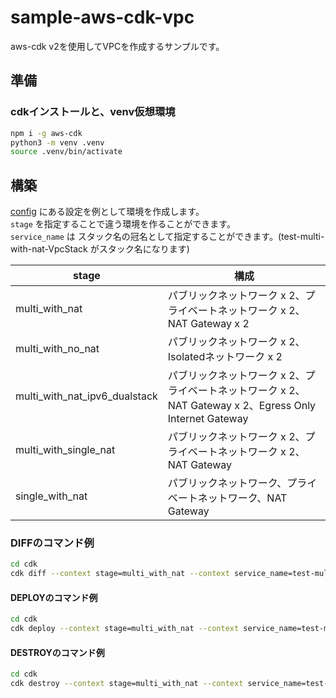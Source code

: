 # sample-aws-cdk-vpc

aws-cdk v2を使用してVPCを作成するサンプルです。

## 準備

### cdkインストールと、venv仮想環境

```bash
npm i -g aws-cdk
python3 -m venv .venv
source .venv/bin/activate
```

## 構築

[config](./cdk/config/) にある設定を例として環境を作成します。  
`stage` を指定することで違う環境を作ることができます。  
`service_name` は スタック名の冠名として指定することができます。(test-multi-with-nat-VpcStack がスタック名になります)

 |stage|構成|
 | --- | --- |
 | multi_with_nat | パブリックネットワーク x 2、プライベートネットワーク x 2、NAT Gateway x 2|
 | multi_with_no_nat | パブリックネットワーク x 2、Isolatedネットワーク x 2 |
 | multi_with_nat_ipv6_dualstack|パブリックネットワーク x 2、プライベートネットワーク x 2、NAT Gateway x 2、Egress Only Internet Gateway|
 | multi_with_single_nat |パブリックネットワーク x 2、プライベートネットワーク x 2、NAT Gateway|
 | single_with_nat |パブリックネットワーク、プライベートネットワーク、NAT Gateway|

### DIFFのコマンド例

```bash
cd cdk
cdk diff --context stage=multi_with_nat --context service_name=test-multi-with-nat
```

#### DEPLOYのコマンド例

```bash
cd cdk
cdk deploy --context stage=multi_with_nat --context service_name=test-multi-with-nat
```

#### DESTROYのコマンド例

```bash
cd cdk
cdk destroy --context stage=multi_with_nat --context service_name=test-multi-with-nat
```
